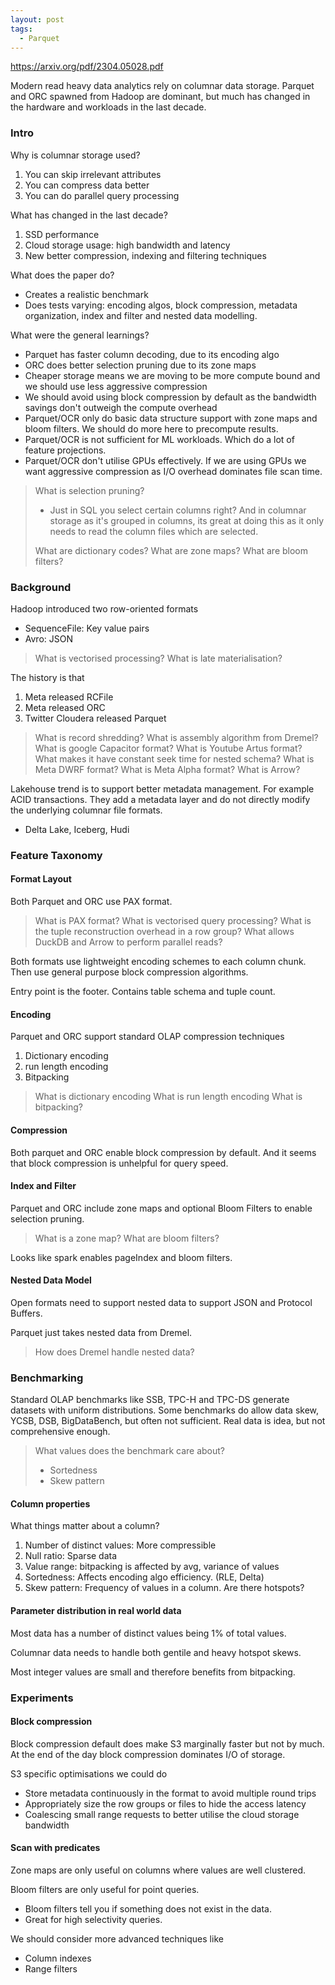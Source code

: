 ```yaml
---
layout: post
tags:
  - Parquet
---
```

<https://arxiv.org/pdf/2304.05028.pdf>

Modern read heavy data analytics rely on columnar data storage. Parquet and ORC spawned from Hadoop are dominant, but much has changed in the hardware and workloads in the last decade.
### Intro

Why is columnar storage used?
1. You can skip irrelevant attributes
2. You can compress data better
3. You can do parallel query processing

What has changed in the last decade?
1. SSD performance
2. Cloud storage usage: high bandwidth and latency
3. New better compression, indexing and filtering techniques

What does the paper do?
- Creates a realistic benchmark
- Does tests varying: encoding algos, block compression, metadata organization, index and filter and nested data modelling.

What were the general learnings?
- Parquet has faster column decoding, due to its encoding algo
- ORC does better selection pruning due to its zone maps
- Cheaper storage means we are moving to be more compute bound and we should use less aggressive compression
- We should avoid using block compression by default as the bandwidth savings don't outweigh the compute overhead
- Parquet/OCR only do basic data structure support with zone maps and bloom filters. We should do more here to precompute results.
- Parquet/OCR is not sufficient for ML workloads. Which do a lot of feature projections.
- Parquet/OCR don't utilise GPUs effectively. If we are using GPUs we want aggressive compression as I/O overhead dominates file scan time.

> What is selection pruning?
> - Just in SQL you select certain columns right? And in columnar storage as it's grouped in columns, its great at doing this as it only needs to read the column files which are selected.
> 
> What are dictionary codes?
> What are zone maps?
> What are bloom filters?

### Background
Hadoop introduced two row-oriented formats
- SequenceFile: Key value pairs
- Avro: JSON

>  What is vectorised processing?
>  What is late materialisation?

The history is that 
1. Meta released RCFile
2. Meta released ORC
3. Twitter Cloudera released Parquet

> What is record shredding?
> What is assembly algorithm from Dremel?
> What is google Capacitor format?
> What is Youtube Artus format? What makes it have constant seek time for nested schema?
> What is Meta DWRF format?
> What is Meta Alpha format?
> What is Arrow?

Lakehouse trend is to support better metadata management. For example ACID transactions. They add a metadata layer and do not directly modify the underlying columnar file formats.
- Delta Lake, Iceberg, Hudi

### Feature Taxonomy
#### Format Layout
Both Parquet and ORC use PAX format.

> What is PAX format?
> What is vectorised query processing?
> What is the tuple reconstruction overhead in a row group?
> What allows DuckDB and Arrow to perform parallel reads?

Both formats use lightweight encoding schemes to each column chunk. Then use general purpose block compression algorithms.

Entry point is the footer. Contains table schema and tuple count.


#### Encoding
Parquet and ORC support standard OLAP compression techniques
1. Dictionary encoding
2. run length encoding
3. Bitpacking

> What is dictionary encoding
> What is run length encoding
> What is bitpacking?

#### Compression
Both parquet and ORC enable block compression by default. And it seems that block compression is unhelpful for query speed.
#### Index and Filter
Parquet and ORC include zone maps and optional Bloom Filters to enable selection pruning. 

> What is a zone map?
> What are bloom filters?

Looks like spark enables pageIndex and bloom filters.
#### Nested Data Model
Open formats need to support nested data to support JSON and Protocol Buffers.

Parquet just takes nested data from Dremel.

> How does Dremel handle nested data?

###  Benchmarking
Standard OLAP benchmarks like SSB, TPC-H and TPC-DS generate datasets with uniform distributions. Some benchmarks do allow data skew, YCSB, DSB, BigDataBench, but often not sufficient. Real data is idea, but not comprehensive enough.

> What values does the benchmark care about?
> - Sortedness
> - Skew pattern
#### Column properties
What things matter about a column?
1. Number of distinct values: More compressible
2. Null ratio: Sparse data
3. Value range: bitpacking is affected by avg, variance of values
4. Sortedness: Affects encoding algo efficiency. (RLE, Delta)
5. Skew pattern: Frequency of values in a column. Are there hotspots?

#### Parameter distribution in real world data
Most data has a number of distinct values being 1% of total values.

Columnar data needs to handle both gentile and heavy hotspot skews.

Most integer values are small and therefore benefits from bitpacking.
### Experiments

#### Block compression
Block compression default does make S3 marginally faster but not by much. At the end of the day block compression dominates I/O of storage.

S3 specific optimisations we could do
- Store metadata continuously in the format to avoid multiple round trips
- Appropriately size the row groups or files to hide the access latency
- Coalescing small range requests to better utilise the cloud storage bandwidth

#### Scan with predicates

Zone maps are only useful on columns where values are well clustered.

Bloom filters are only useful for point queries.
- Bloom filters tell you if something does not exist in the data.
- Great for high selectivity queries.

We should consider more advanced techniques like 
- Column indexes
- Range filters

